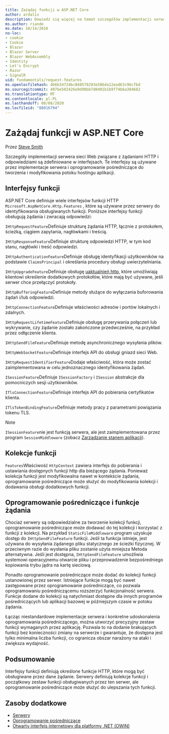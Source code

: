 ```yaml
---
title: Zażądaj funkcji w ASP.NET Core
author: ardalis
description: Dowiedz się więcej na temat szczegółów implementacji serwera sieci Web związanych z żądaniami HTTP i odpowiedziami, które są zdefiniowane w interfejsach dla ASP.NET Core.
ms.author: riande
ms.date: 10/14/2016
no-loc:
- cookie
- Cookie
- Blazor
- Blazor Server
- Blazor WebAssembly
- Identity
- Let's Encrypt
- Razor
- SignalR
uid: fundamentals/request-features
ms.openlocfilehash: 4b6b34724bc848578293e586da12ead63c96cfbd
ms.sourcegitcommit: 497be502426e9d90bb7d0401b1b9f74b6a384682
ms.translationtype: MT
ms.contentlocale: pl-PL
ms.lasthandoff: 08/08/2020
ms.locfileid: "88016794"
---
```

# <a name="request-features-in-aspnet-core"></a>Zażądaj funkcji w ASP.NET Core

Przez [Steve Smith](https://ardalis.com/)

Szczegóły implementacji serwera sieci Web związane z żądaniami HTTP i odpowiedziami są zdefiniowane w interfejsach. Te interfejsy są używane przez implementacje serwera i oprogramowanie pośredniczące do tworzenia i modyfikowania potoku hostingu aplikacji.

## <a name="feature-interfaces"></a>Interfejsy funkcji

ASP.NET Core definiuje wiele interfejsów funkcji HTTP `Microsoft.AspNetCore.Http.Features` , które są używane przez serwery do identyfikowania obsługiwanych funkcji. Poniższe interfejsy funkcji obsługują żądania i zwracają odpowiedzi:

`IHttpRequestFeature`Definiuje strukturę żądania HTTP, łącznie z protokołem, ścieżką, ciągiem zapytania, nagłówkami i treścią.

`IHttpResponseFeature`Definiuje strukturę odpowiedzi HTTP, w tym kod stanu, nagłówki i treść odpowiedzi.

`IHttpAuthenticationFeature`Definiuje obsługę identyfikacji użytkowników na podstawie `ClaimsPrincipal` i określania procedury obsługi uwierzytelniania.

`IHttpUpgradeFeature`Definiuje obsługę [uaktualnień http](https://tools.ietf.org/html/rfc2616.html#section-14.42), które umożliwiają klientowi określenie dodatkowych protokołów, które mają być używane, jeśli serwer chce przełączyć protokoły.

`IHttpBufferingFeature`Definiuje metody służące do wyłączania buforowania żądań i/lub odpowiedzi.

`IHttpConnectionFeature`Definiuje właściwości adresów i portów lokalnych i zdalnych.

`IHttpRequestLifetimeFeature`Definiuje obsługę przerywania połączeń lub wykrywanie, czy żądanie zostało zakończone przedwcześnie, na przykład przez odłączenie klienta.

`IHttpSendFileFeature`Definiuje metodę asynchronicznego wysyłania plików.

`IHttpWebSocketFeature`Definiuje interfejs API do obsługi gniazd sieci Web.

`IHttpRequestIdentifierFeature`Dodaje właściwość, która może zostać zaimplementowana w celu jednoznacznego identyfikowania żądań.

`ISessionFeature`Definiuje `ISessionFactory` i `ISession` abstrakcje dla pomocniczych sesji użytkowników.

`ITlsConnectionFeature`Definiuje interfejs API do pobierania certyfikatów klienta.

`ITlsTokenBindingFeature`Definiuje metody pracy z parametrami powiązania tokenu TLS.

> [!NOTE]
> `ISessionFeature`nie jest funkcją serwera, ale jest zaimplementowana przez program `SessionMiddleware` (zobacz [Zarządzanie stanem aplikacji](app-state.md)).

## <a name="feature-collections"></a>Kolekcje funkcji

`Features`Właściwość `HttpContext` zawiera interfejs do pobierania i ustawiania dostępnych funkcji http dla bieżącego żądania. Ponieważ kolekcja funkcji jest modyfikowalna nawet w kontekście żądania, oprogramowanie pośredniczące może służyć do modyfikowania kolekcji i dodawania obsługi dodatkowych funkcji.

## <a name="middleware-and-request-features"></a>Oprogramowanie pośredniczące i funkcje żądania

Chociaż serwery są odpowiedzialne za tworzenie kolekcji funkcji, oprogramowanie pośredniczące może dodawać do tej kolekcji i korzystać z funkcji z kolekcji. Na przykład `StaticFileMiddleware` program uzyskuje dostęp do `IHttpSendFileFeature` funkcji. Jeśli ta funkcja istnieje, jest używana do wysyłania żądanego pliku statycznego ze ścieżki fizycznej. W przeciwnym razie do wysłania pliku zostanie użyta mniejsza Metoda alternatywna. Jeśli jest dostępna, `IHttpSendFileFeature` umożliwia systemowi operacyjnemu otwarcie pliku i przeprowadzenie bezpośredniego kopiowania trybu jądra na kartę sieciową.

Ponadto oprogramowanie pośredniczące może dodać do kolekcji funkcji ustanowionej przez serwer. Istniejące funkcje mogą być nawet zastępowane przez oprogramowanie pośredniczące, co pozwala oprogramowaniu pośredniczącemu rozszerzyć funkcjonalność serwera. Funkcje dodane do kolekcji są natychmiast dostępne dla innych programów pośredniczących lub aplikacji bazowej w późniejszym czasie w potoku żądania.

Łącząc niestandardowe implementacje serwera i konkretne udoskonalenia oprogramowania pośredniczącego, można utworzyć precyzyjny zestaw funkcji wymaganych przez aplikację. Pozwala to na dodanie brakujących funkcji bez konieczności zmiany na serwerze i gwarantuje, że dostępna jest tylko minimalna liczba funkcji, co ogranicza obszar narażony na ataki i zwiększa wydajność.

## <a name="summary"></a>Podsumowanie

Interfejsy funkcji definiują określone funkcje HTTP, które mogą być obsługiwane przez dane żądanie. Serwery definiują kolekcje funkcji i początkowy zestaw funkcji obsługiwanych przez ten serwer, ale oprogramowanie pośredniczące może służyć do ulepszania tych funkcji.

## <a name="additional-resources"></a>Zasoby dodatkowe

* [Serwery](xref:fundamentals/servers/index)
* [Oprogramowanie pośredniczące](xref:fundamentals/middleware/index)
* [Otwarty interfejs internetowy dla platformy .NET (OWIN)](xref:fundamentals/owin)
